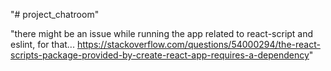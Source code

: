 "# project_chatroom" 

"there might be an issue while running the app related to react-script and eslint, 
for that... https://stackoverflow.com/questions/54000294/the-react-scripts-package-provided-by-create-react-app-requires-a-dependency"